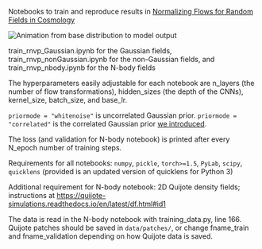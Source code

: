 Notebooks to train and reproduce results in [Normalizing Flows for Random Fields in Cosmology](https://arxiv.org/pdf/2105.12024)

![Animation from base distribution to model output](https://github.com/adamrouhiainen/NormalizingFlowsCosmology/blob/main/fading.gif)

train_rnvp_Gaussian.ipynb for the Gaussian fields, train_rnvp_nonGaussian.ipynb for the non-Gaussian fields, and train_rnvp_nbody.ipynb for the N-body fields

The hyperparameters easily adjustable for each notebook are n_layers (the number of flow transformations), hidden_sizes (the depth of the CNNs), kernel_size, batch_size, and base_lr.

`priormode = "whitenoise"` is uncorrelated Gaussian prior. `priormode = "correlated"` is the correlated Gaussian prior [we introduced](https://arxiv.org/pdf/2105.12024).

The loss (and validation for N-body notebook) is printed after every N_epoch number of training steps.

Requirements for all notebooks: `numpy`, `pickle`, `torch>=1.5`, `PyLab`, `scipy`, `quicklens` (provided is an updated version of quicklens for Python 3)

Additional requirement for N-body notebook: 2D Quijote density fields; instructions at https://quijote-simulations.readthedocs.io/en/latest/df.html#id1

The data is read in the N-body notebook with training_data.py, line 166. Quijote patches should be saved in `data/patches/`, or change fname_train and fname_validation depending on how Quijote data is saved.
